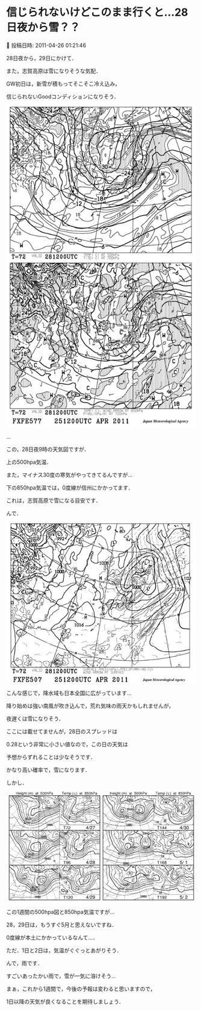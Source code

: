 # 信じられないけどこのまま行くと…28日夜から雪？？

📅 投稿日時: 2011-04-26 01:21:46

28日夜から，29日にかけて．





また，志賀高原は雪になりそうな気配．


GW初日は，新雪が積もってそこそこ冷え込み，


信じられないGoodコンディションになりそう．







![7e5559dc62203220ed4749937178a2ce.jpg](images/7e5559dc62203220ed4749937178a2ce.jpg)




…


この，28日夜9時の天気図ですが．


上の500hpa気温．


また，マイナス30度の寒気がやってきてるんですが…


下の850hpa気温では，0度線が信州にかかってます．


これは，志賀高原で雪になる目安です．





んで．




![1c6371740833cdf2c3f2ad4b4e11d215.jpg](images/1c6371740833cdf2c3f2ad4b4e11d215.jpg)




こんな感じで，降水域も日本全国に広がっています…


降り始めは強い南風が吹き込んで，荒れ気味の雨天かもしれませんが，


夜遅くは雪になりそう．





ここには載せてませんが，28日のスプレッドは


0.28という非常に小さい値なので，この日の天気は


予想からずれることは少なそうです．


かなり高い確率で，雪になります．





しかし．




![38fc13123e5a8508b8c9189d21e3ce4b.jpg](images/38fc13123e5a8508b8c9189d21e3ce4b.jpg)




この1週間の500hpa図と850hpa気温ですが…


28，29日は，もうすぐ5月と思えないですね．


0度線が本土にかかっているなんて…．





ただ．1日と2日は，気温がぐぐっとあがりそう．


んで，雨です．


すごいあったかい雨で，雪が一気に溶けそう…





まぁ，これから1週間で，今後の予報は変わると思いますので，


1日以降の天気が良くなることを期待しましょう．
